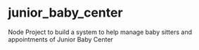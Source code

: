 # junior_baby_center
Node Project to build a system to help manage baby sitters and appointments of Junior Baby Center
